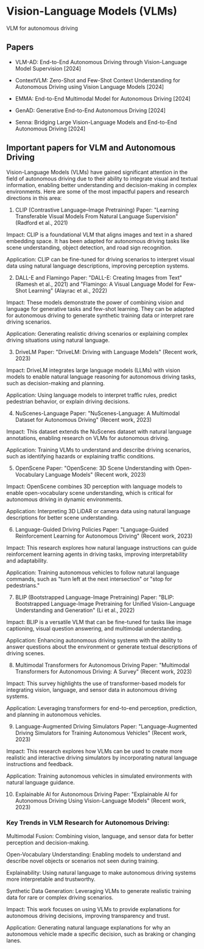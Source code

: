 # Vision-Language Models (VLMs)
VLM for autonomous driving

## Papers

* VLM-AD: End-to-End Autonomous Driving through Vision-Language Model Supervision [2024]

* ContextVLM: Zero-Shot and Few-Shot Context Understanding for Autonomous Driving using Vision Language Models [2024]

* EMMA: End-to-End Multimodal Model for Autonomous Driving [2024]

* GenAD: Generative End-to-End Autonomous Driving [2024]

* Senna: Bridging Large Vision-Language Models and End-to-End Autonomous Driving [2024]


## Important papers for VLM and Autonomous Driving

Vision-Language Models (VLMs) have gained significant attention in the field of autonomous driving due to their ability to integrate visual and textual information, enabling better understanding and decision-making in complex environments. Here are some of the most impactful papers and research directions in this area:

1. CLIP (Contrastive Language–Image Pretraining)
Paper: "Learning Transferable Visual Models From Natural Language Supervision" (Radford et al., 2021)

Impact: CLIP is a foundational VLM that aligns images and text in a shared embedding space. It has been adapted for autonomous driving tasks like scene understanding, object detection, and road sign recognition.

Application: CLIP can be fine-tuned for driving scenarios to interpret visual data using natural language descriptions, improving perception systems.

2. DALL-E and Flamingo
Paper: "DALL-E: Creating Images from Text" (Ramesh et al., 2021) and "Flamingo: A Visual Language Model for Few-Shot Learning" (Alayrac et al., 2022)

Impact: These models demonstrate the power of combining vision and language for generative tasks and few-shot learning. They can be adapted for autonomous driving to generate synthetic training data or interpret rare driving scenarios.

Application: Generating realistic driving scenarios or explaining complex driving situations using natural language.

3. DriveLM
Paper: "DriveLM: Driving with Language Models" (Recent work, 2023)

Impact: DriveLM integrates large language models (LLMs) with vision models to enable natural language reasoning for autonomous driving tasks, such as decision-making and planning.

Application: Using language models to interpret traffic rules, predict pedestrian behavior, or explain driving decisions.

4. NuScenes-Language
Paper: "NuScenes-Language: A Multimodal Dataset for Autonomous Driving" (Recent work, 2023)

Impact: This dataset extends the NuScenes dataset with natural language annotations, enabling research on VLMs for autonomous driving.

Application: Training VLMs to understand and describe driving scenarios, such as identifying hazards or explaining traffic conditions.

5. OpenScene
Paper: "OpenScene: 3D Scene Understanding with Open-Vocabulary Language Models" (Recent work, 2023)

Impact: OpenScene combines 3D perception with language models to enable open-vocabulary scene understanding, which is critical for autonomous driving in dynamic environments.

Application: Interpreting 3D LiDAR or camera data using natural language descriptions for better scene understanding.

6. Language-Guided Driving Policies
Paper: "Language-Guided Reinforcement Learning for Autonomous Driving" (Recent work, 2023)

Impact: This research explores how natural language instructions can guide reinforcement learning agents in driving tasks, improving interpretability and adaptability.

Application: Training autonomous vehicles to follow natural language commands, such as "turn left at the next intersection" or "stop for pedestrians."

7. BLIP (Bootstrapped Language-Image Pretraining)
Paper: "BLIP: Bootstrapped Language-Image Pretraining for Unified Vision-Language Understanding and Generation" (Li et al., 2022)

Impact: BLIP is a versatile VLM that can be fine-tuned for tasks like image captioning, visual question answering, and multimodal understanding.

Application: Enhancing autonomous driving systems with the ability to answer questions about the environment or generate textual descriptions of driving scenes.

8. Multimodal Transformers for Autonomous Driving
Paper: "Multimodal Transformers for Autonomous Driving: A Survey" (Recent work, 2023)

Impact: This survey highlights the use of transformer-based models for integrating vision, language, and sensor data in autonomous driving systems.

Application: Leveraging transformers for end-to-end perception, prediction, and planning in autonomous vehicles.

9. Language-Augmented Driving Simulators
Paper: "Language-Augmented Driving Simulators for Training Autonomous Vehicles" (Recent work, 2023)

Impact: This research explores how VLMs can be used to create more realistic and interactive driving simulators by incorporating natural language instructions and feedback.

Application: Training autonomous vehicles in simulated environments with natural language guidance.

10. Explainable AI for Autonomous Driving
Paper: "Explainable AI for Autonomous Driving Using Vision-Language Models" (Recent work, 2023)

### Key Trends in VLM Research for Autonomous Driving:
Multimodal Fusion: Combining vision, language, and sensor data for better perception and decision-making.

Open-Vocabulary Understanding: Enabling models to understand and describe novel objects or scenarios not seen during training.

Explainability: Using natural language to make autonomous driving systems more interpretable and trustworthy.

Synthetic Data Generation: Leveraging VLMs to generate realistic training data for rare or complex driving scenarios.

Impact: This work focuses on using VLMs to provide explanations for autonomous driving decisions, improving transparency and trust.

Application: Generating natural language explanations for why an autonomous vehicle made a specific decision, such as braking or changing lanes.
